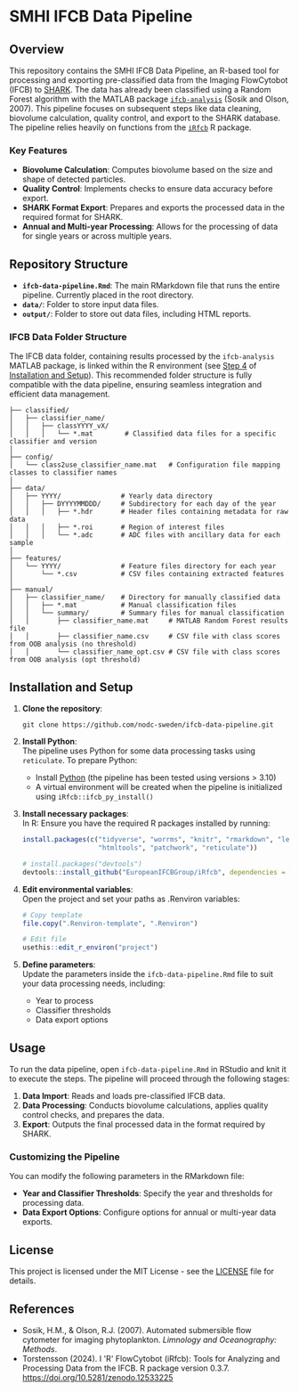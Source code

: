 # SMHI IFCB Data Pipeline

## Overview

This repository contains the SMHI IFCB Data Pipeline, an R-based tool for processing and exporting pre-classified data from the Imaging FlowCytobot (IFCB) to [SHARK](https://sharkweb.smhi.se/). The data has already been classified using a Random Forest algorithm with the MATLAB package [`ifcb-analysis`](https://github.com/hsosik/ifcb-analysis) (Sosik and Olson, 2007). This pipeline focuses on subsequent steps like data cleaning, biovolume calculation, quality control, and export to the SHARK database. The pipeline relies heavily on functions from the [`iRfcb`](https://github.com/EuropeanIFCBGroup/iRfcb) R package.

### Key Features
- **Biovolume Calculation**: Computes biovolume based on the size and shape of detected particles.
- **Quality Control**: Implements checks to ensure data accuracy before export.
- **SHARK Format Export**: Prepares and exports the processed data in the required format for SHARK.
- **Annual and Multi-year Processing**: Allows for the processing of data for single years or across multiple years.

## Repository Structure
- **`ifcb-data-pipeline.Rmd`**: The main RMarkdown file that runs the entire pipeline. Currently placed in the root directory.
- **`data/`**: Folder to store input data files.
- **`output/`**: Folder to store out data files, including HTML reports.

### IFCB Data Folder Structure
The IFCB data folder, containing results processed by the `ifcb-analysis` MATLAB package, is linked within the R environment (see [Step 4](#step-4) of [Installation and Setup](#installation-and-setup)). This recommended folder structure is fully compatible with the data pipeline, ensuring seamless integration and efficient data management.
```
├── classified/
│   ├── classifier_name/
│   │   ├── classYYYY_vX/
│   │   │   └── *.mat        # Classified data files for a specific classifier and version
│
├── config/
│   └── class2use_classifier_name.mat   # Configuration file mapping classes to classifier names
│
├── data/
│   ├── YYYY/               # Yearly data directory
│   │   ├── DYYYYMMDDD/     # Subdirectory for each day of the year
│   │   │   ├── *.hdr       # Header files containing metadata for raw data
│   │   │   ├── *.roi       # Region of interest files
│   │   │   └── *.adc       # ADC files with ancillary data for each sample
│
├── features/
│   └── YYYY/               # Feature files directory for each year
│       └── *.csv           # CSV files containing extracted features
│
├── manual/
│   ├── classifier_name/    # Directory for manually classified data
│   │   ├── *.mat           # Manual classification files
│   │   └── summary/        # Summary files for manual classification
│   │       ├── classifier_name.mat     # MATLAB Random Forest results file
│   │       ├── classifier_name.csv     # CSV file with class scores from OOB analysis (no threshold)
│   │       └── classifier_name_opt.csv # CSV file with class scores from OOB analysis (opt threshold)
```

## Installation and Setup

1. **Clone the repository**:  
   ```
   git clone https://github.com/nodc-sweden/ifcb-data-pipeline.git
   ```

2. **Install Python**:  
   The pipeline uses Python for some data processing tasks using `reticulate`. To prepare Python:
   - Install [Python](https://www.python.org/downloads/) (the pipeline has been tested using versions > 3.10)
   - A virtual environment will be created when the pipeline is initialized using `iRfcb::ifcb_py_install()`

3. **Install necessary packages**:  
   In R: Ensure you have the required R packages installed by running:
   ```r
   install.packages(c("tidyverse", "worrms", "knitr", "rmarkdown", "leaflet", 
                      "htmltools", "patchwork", "reticulate"))
   
   # install.packages("devtools")
   devtools::install_github("EuropeanIFCBGroup/iRfcb", dependencies = TRUE)
   ```
   
4. <a name="step-4"></a> **Edit environmental variables**:  
   Open the project and set your paths as .Renviron variables:
   ```r
   # Copy template
   file.copy(".Renviron-template", ".Renviron")
   
   # Edit file
   usethis::edit_r_environ("project")
   ```

5. **Define parameters**:  
   Update the parameters inside the `ifcb-data-pipeline.Rmd` file to suit your data processing needs, including:
   - Year to process
   - Classifier thresholds
   - Data export options

## Usage

To run the data pipeline, open `ifcb-data-pipeline.Rmd` in RStudio and knit it to execute the steps. The pipeline will proceed through the following stages:
1. **Data Import**: Reads and loads pre-classified IFCB data.
2. **Data Processing**: Conducts biovolume calculations, applies quality control checks, and prepares the data.
3. **Export**: Outputs the final processed data in the format required by SHARK.

### Customizing the Pipeline

You can modify the following parameters in the RMarkdown file:
- **Year and Classifier Thresholds**: Specify the year and thresholds for processing data.
- **Data Export Options**: Configure options for annual or multi-year data exports.

## License

This project is licensed under the MIT License - see the [LICENSE](LICENSE) file for details.

## References
- Sosik, H.M., & Olson, R.J. (2007). Automated submersible flow cytometer for imaging phytoplankton. *Limnology and Oceanography: Methods*.
- Torstensson (2024). I 'R' FlowCytobot (iRfcb): Tools for Analyzing and Processing Data from the IFCB. R package version 0.3.7. https://doi.org/10.5281/zenodo.12533225
